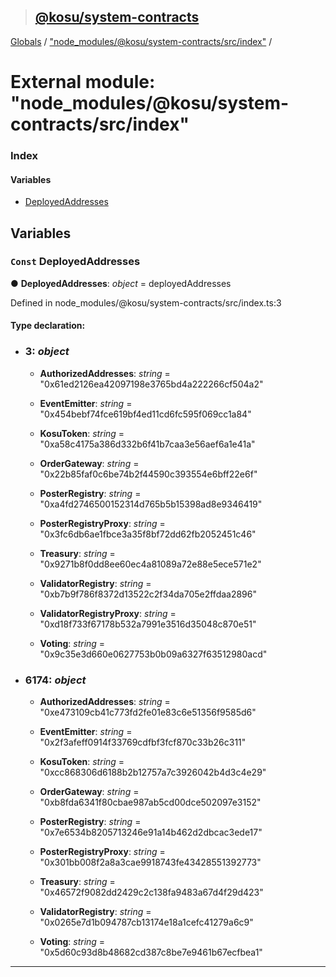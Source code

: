 > ## [@kosu/system-contracts](../README.md)

[Globals](../globals.md) / ["node_modules/@kosu/system-contracts/src/index"](_node_modules__kosu_system_contracts_src_index_.md) /

# External module: "node_modules/@kosu/system-contracts/src/index"

### Index

#### Variables

* [DeployedAddresses](_node_modules__kosu_system_contracts_src_index_.md#const-deployedaddresses)

## Variables

### `Const` DeployedAddresses

● **DeployedAddresses**: *object* =  deployedAddresses

Defined in node_modules/@kosu/system-contracts/src/index.ts:3

#### Type declaration:

* ### **3**: *object*

  * **AuthorizedAddresses**: *string* = "0x61ed2126ea42097198e3765bd4a222266cf504a2"

  * **EventEmitter**: *string* = "0x454bebf74fce619bf4ed11cd6fc595f069cc1a84"

  * **KosuToken**: *string* = "0xa58c4175a386d332b6f41b7caa3e56aef6a1e41a"

  * **OrderGateway**: *string* = "0x22b85faf0c6be74b2f44590c393554e6bff22e6f"

  * **PosterRegistry**: *string* = "0xa4fd2746500152314d765b5b15398ad8e9346419"

  * **PosterRegistryProxy**: *string* = "0x3fc6db6ae1fbce3a35f8bf72dd62fb2052451c46"

  * **Treasury**: *string* = "0x9271b8f0dd8ee60ec4a81089a72e88e5ece571e2"

  * **ValidatorRegistry**: *string* = "0xb7b9f786f8372d13522c2f34da705e2ffdaa2896"

  * **ValidatorRegistryProxy**: *string* = "0xd18f733f67178b532a7991e3516d35048c870e51"

  * **Voting**: *string* = "0x9c35e3d660e0627753b0b09a6327f63512980acd"

* ### **6174**: *object*

  * **AuthorizedAddresses**: *string* = "0xe473109cb41c773fd2fe01e83c6e51356f9585d6"

  * **EventEmitter**: *string* = "0x2f3afeff0914f33769cdfbf3fcf870c33b26c311"

  * **KosuToken**: *string* = "0xcc868306d6188b2b12757a7c3926042b4d3c4e29"

  * **OrderGateway**: *string* = "0xb8fda6341f80cbae987ab5cd00dce502097e3152"

  * **PosterRegistry**: *string* = "0x7e6534b8205713246e91a14b462d2dbcac3ede17"

  * **PosterRegistryProxy**: *string* = "0x301bb008f2a8a3cae9918743fe43428551392773"

  * **Treasury**: *string* = "0x46572f9082dd2429c2c138fa9483a67d4f29d423"

  * **ValidatorRegistry**: *string* = "0x0265e7d1b094787cb13174e18a1cefc41279a6c9"

  * **Voting**: *string* = "0x5d60c93d8b48682cd387c8be7e9461b67ecfbea1"

___